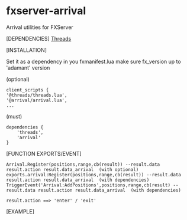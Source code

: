 # fxserver-arrival
Arrival utilities for FXServer


[DEPENDENCIES]
[Threads](https://forum.cfx.re/t/lib-threads-good-for-loops/2089076)



[INSTALLATION] 

Set it as a dependency in you fxmanifest.lua
make sure fx_version up to 'adamant' version

(optional)
``` 
client_scripts {
'@threads/threads.lua',
'@arrival/arrival.lua',
...
```

(must)
``` 
dependencies {
    'threads',
    'arrival'
}
```

[FUNCTION EXPORTS/EVENT]
```
Arrival.Register(positions,range,cb(result)) --result.data result.action result.data_arrival  (with optional)
exports.arrival:Register(positions,range,cb(result)) --result.data result.action result.data_arrival  (with dependencies)
TriggerEvent('Arrival:AddPositions',positions,range,cb(result) --result.data result.action result.data_arrival  (with dependencies)

result.action ==> 'enter' / 'exit'

```

[EXAMPLE]

```

```

